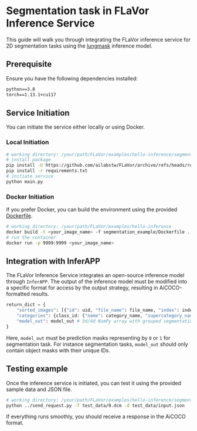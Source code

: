 # Segmentation task in FLaVor Inference Service

This guide will walk you through integrating the FLaVor inference service for 2D segmentation tasks using the [lungmask](https://github.com/JoHof/lungmask) inference model.

## Prerequisite

Ensure you have the following dependencies installed:

```txt
python==3.8
torch==1.13.1+cu117
```

## Service Initiation

You can initiate the service either locally or using Docker.

### Local Initiation

```bash
# working directory: /your/path/FLaVor/examples/hello-inference/segmentation_example
# install package
pip install -U https://github.com/ailabstw/FLaVor/archive/refs/heads/release/stable.zip && pip install "flavor[infer]"
pip install -r requirements.txt
# initiate service
python main.py
```

### Docker Initiation

If you prefer Docker, you can build the environment using the provided [Dockerfile](./Dockerfile).

```bash
# working directory: /your/path/FLaVor/examples/hello-inference
docker build -t <your_image_name> -f segmentation_example/Dockerfile .
# run the container
docker run -p 9999:9999 <your_image_name>
```

## Integration with InferAPP

The FLaVor Inference Service integrates an open-source inference model through `InferAPP`. The output of the inference model must be modified into a specific format for access by the output strategy, resulting in AiCOCO-formatted results.

```python
return_dict = {
    "sorted_images": [{"id": uid, "file_name": file_name, "index": index, ...}, ...],
    "categories": {class_id: {"name": category_name, "supercategory_name": supercategory_name, display: True, ...}, ...},
    "model_out": model_out # 3d/4d NumPy array with grouped segmentation predictions
}
```

Here, `model_out` must be prediction masks representing by `0` or `1` for segmentation task. For instance segmentation tasks, `model_out` should only contain object masks with their unique IDs.

## Testing example

Once the inference service is initiated, you can test it using the provided sample data and JSON file.

```bash
# working directory: /your/path/FLaVor/examples/hello-inference/segmentation_example
python ../send_request.py -f test_data/0.dcm -d test_data/input.json
```

If everything runs smoothly, you should receive a response in the AiCOCO format.

